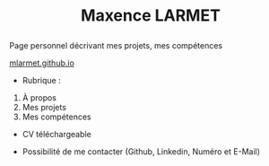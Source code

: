 # <p align="center">Maxence LARMET</p>


Page personnel décrivant mes projets, mes compétences 

[mlarmet.github.io](https://mlarmet.github.io)

- Rubrique :
 1. À propos
 2. Mes projets
 3. Mes compétences
- CV téléchargeable

- Possibilité de me contacter (Github, Linkedin, Numéro et E-Mail)
